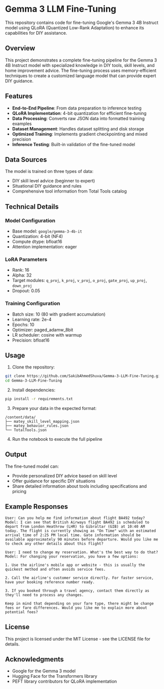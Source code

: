 # Gemma 3 LLM Fine-Tuning

This repository contains code for fine-tuning Google's Gemma 3 4B Instruct model using QLoRA (Quantized Low-Rank Adaptation) to enhance its capabilities for DIY assistance.

## Overview

This project demonstrates a complete fine-tuning pipeline for the Gemma 3 4B Instruct model with specialized knowledge in DIY tools, skill levels, and home improvement advice. The fine-tuning process uses memory-efficient techniques to create a customized language model that can provide expert DIY guidance.

## Features

- **End-to-End Pipeline**: From data preparation to inference testing
- **QLoRA Implementation**: 4-bit quantization for efficient fine-tuning
- **Data Processing**: Converts raw JSON data into formatted training examples
- **Dataset Management**: Handles dataset splitting and disk storage
- **Optimized Training**: Implements gradient checkpointing and mixed precision
- **Inference Testing**: Built-in validation of the fine-tuned model

## Data Sources

The model is trained on three types of data:
- DIY skill level advice (beginner to expert)
- Situational DIY guidance and rules
- Comprehensive tool information from Total Tools catalog

## Technical Details

### Model Configuration
- Base model: `google/gemma-3-4b-it`
- Quantization: 4-bit (NF4)
- Compute dtype: bfloat16
- Attention implementation: eager

### LoRA Parameters
- Rank: 16
- Alpha: 32
- Target modules: `q_proj`, `k_proj`, `v_proj`, `o_proj`, `gate_proj`, `up_proj`, `down_proj`
- Dropout: 0.05

### Training Configuration
- Batch size: 10 (80 with gradient accumulation)
- Learning rate: 2e-4
- Epochs: 10
- Optimizer: paged_adamw_8bit
- LR scheduler: cosine with warmup
- Precision: bfloat16

## Usage

1. Clone the repository:
```bash
git clone https://github.com/SakibAhmedShuva/Gemma-3-LLM-Fine-Tuning.git
cd Gemma-3-LLM-Fine-Tuning
```

2. Install dependencies:
```bash
pip install -r requirements.txt
```

3. Prepare your data in the expected format:
```
/content/data/
├── matey_skill_level_mapping.json
├── matey_behavior_rules.json
└── TotalTools.json
```

4. Run the notebook to execute the full pipeline

## Output

The fine-tuned model can:
- Provide personalized DIY advice based on skill level
- Offer guidance for specific DIY situations
- Share detailed information about tools including specifications and pricing

## Example Responses

```
User: Can you help me find information about flight BA492 today?
Model: I can see that British Airways flight BA492 is scheduled to depart from London Heathrow (LHR) to Gibraltar (GIB) at 10:40 AM today. The flight is currently showing as "On Time" with an estimated arrival time of 2:25 PM local time. Gate information should be available approximately 90 minutes before departure. Would you like me to check any other details about this flight?
```

```
User: I need to change my reservation. What's the best way to do that?
Model: For changing your reservation, you have a few options:

1. Use the airline's mobile app or website - this is usually the quickest method and often avoids service fees.

2. Call the airline's customer service directly. For faster service, have your booking reference number ready.

3. If you booked through a travel agency, contact them directly as they'll need to process any changes.

Keep in mind that depending on your fare type, there might be change fees or fare differences. Would you like me to explain more about potential fees?
```

## License

This project is licensed under the MIT License - see the LICENSE file for details.

## Acknowledgments

- Google for the Gemma 3 model
- Hugging Face for the Transformers library
- PEFT library contributors for QLoRA implementation

